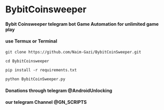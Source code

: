# BybitCoinsweeper
#### Bybit Coinsweeper telegram bot Game Automation for unlimited game play
#### use Termux or Terminal  

 ``` 
 git clone https://github.com/Naim-Gazi/BybitCoinSweeper.git
```
 ``` 
 cd BybitCoinsweeper
```
 ``` 
 pip install -r requirements.txt
```
 ```
 python BybitCoinSweeper.py
```
#### Donations through telegram @AndroidUnlocking
#### our telegram Channel @GN_SCRIPTS



















